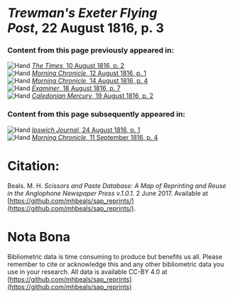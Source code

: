 # *Trewman's Exeter Flying Post*, 22 August 1816, p. 3  
  
### Content from this page previously appeared in:  
![Hand](http://scissorsandpaste.net/wp-content/uploads/2017/06/smallhandpointer.png) [*The Times*, 10 August 1816, p. 2](https://mhbeals.github.io/sap_html/The-Times/The-Times-10-August-1816-p-2)  
![Hand](http://scissorsandpaste.net/wp-content/uploads/2017/06/smallhandpointer.png) [*Morning Chronicle*, 12 August 1816, p. 1](https://mhbeals.github.io/sap_html/Morning-Chronicle/Morning-Chronicle-12-August-1816-p-1)  
![Hand](http://scissorsandpaste.net/wp-content/uploads/2017/06/smallhandpointer.png) [*Morning Chronicle*, 14 August 1816, p. 4](https://mhbeals.github.io/sap_html/Morning-Chronicle/Morning-Chronicle-14-August-1816-p-4)  
![Hand](http://scissorsandpaste.net/wp-content/uploads/2017/06/smallhandpointer.png) [*Examiner*, 18 August 1816, p. 7](https://mhbeals.github.io/sap_html/Examiner/Examiner-18-August-1816-p-7)  
![Hand](http://scissorsandpaste.net/wp-content/uploads/2017/06/smallhandpointer.png) [*Caledonian Mercury*, 19 August 1816, p. 2](https://mhbeals.github.io/sap_html/Caledonian-Mercury/Caledonian-Mercury-19-August-1816-p-2)  
  
### Content from this page subsequently appeared in:  
![Hand](http://scissorsandpaste.net/wp-content/uploads/2017/06/smallhandpointer.png) [*Ipswich Journal*, 24 August 1816, p. 1](https://mhbeals.github.io/sap_html/Ipswich-Journal/Ipswich-Journal-24-August-1816-p-1)  
![Hand](http://scissorsandpaste.net/wp-content/uploads/2017/06/smallhandpointer.png) [*Morning Chronicle*, 11 September 1816, p. 4](https://mhbeals.github.io/sap_html/Morning-Chronicle/Morning-Chronicle-11-September-1816-p-4)  


# Citation: 

Beals. M. H. *Scissors and Paste Database: A Map of Reprinting and Reuse in the Anglophone Newspaper Press v.1.0.1.* 2 June 2017. Available at [https://github.com/mhbeals/sap_reprints/](https://github.com/mhbeals/sap_reprints/). 

# Nota Bona

Bibliometric data is time consuming to produce but benefits us all. Please remember to cite or acknowledge this and any other bibliometric data you use in your research. All data is available CC-BY 4.0 at [https://github.com/mhbeals/sap_reprints](https://github.com/mhbeals/sap_reprints)